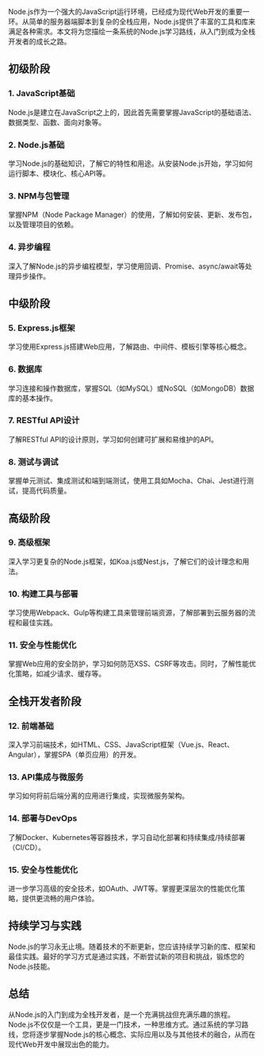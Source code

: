 

Node.js作为一个强大的JavaScript运行环境，已经成为现代Web开发的重要一环。从简单的服务器端脚本到复杂的全栈应用，Node.js提供了丰富的工具和库来满足各种需求。本文将为您描绘一条系统的Node.js学习路线，从入门到成为全栈开发者的成长之路。

## 初级阶段

### 1. JavaScript基础

Node.js是建立在JavaScript之上的，因此首先需要掌握JavaScript的基础语法、数据类型、函数、面向对象等。

### 2. Node.js基础

学习Node.js的基础知识，了解它的特性和用途。从安装Node.js开始，学习如何运行脚本、模块化、核心API等。

### 3. NPM与包管理

掌握NPM（Node Package Manager）的使用，了解如何安装、更新、发布包，以及管理项目的依赖。

### 4. 异步编程

深入了解Node.js的异步编程模型，学习使用回调、Promise、async/await等处理异步操作。

## 中级阶段

### 5. Express.js框架

学习使用Express.js搭建Web应用，了解路由、中间件、模板引擎等核心概念。

### 6. 数据库

学习连接和操作数据库，掌握SQL（如MySQL）或NoSQL（如MongoDB）数据库的基本操作。

### 7. RESTful API设计

了解RESTful API的设计原则，学习如何创建可扩展和易维护的API。

### 8. 测试与调试

掌握单元测试、集成测试和端到端测试，使用工具如Mocha、Chai、Jest进行测试，提高代码质量。

## 高级阶段

### 9. 高级框架

深入学习更复杂的Node.js框架，如Koa.js或Nest.js，了解它们的设计理念和用法。

### 10. 构建工具与部署

学习使用Webpack、Gulp等构建工具来管理前端资源，了解部署到云服务器的流程和最佳实践。

### 11. 安全与性能优化

掌握Web应用的安全防护，学习如何防范XSS、CSRF等攻击。同时，了解性能优化策略，如减少请求、缓存等。

## 全栈开发者阶段

### 12. 前端基础

深入学习前端技术，如HTML、CSS、JavaScript框架（Vue.js、React、Angular），掌握SPA（单页应用）的开发。

### 13. API集成与微服务

学习如何将前后端分离的应用进行集成，实现微服务架构。

### 14. 部署与DevOps

了解Docker、Kubernetes等容器技术，学习自动化部署和持续集成/持续部署（CI/CD）。

### 15. 安全与性能优化

进一步学习高级的安全技术，如OAuth、JWT等。掌握更深层次的性能优化策略，提供更流畅的用户体验。

## 持续学习与实践

Node.js的学习永无止境。随着技术的不断更新，您应该持续学习新的库、框架和最佳实践。最好的学习方式是通过实践，不断尝试新的项目和挑战，锻炼您的Node.js技能。

## 总结

从Node.js的入门到成为全栈开发者，是一个充满挑战但充满乐趣的旅程。Node.js不仅仅是一个工具，更是一门技术，一种思维方式。通过系统的学习路线，您将逐步掌握Node.js的核心概念、实际应用以及与其他技术的融合，从而在现代Web开发中展现出色的能力。